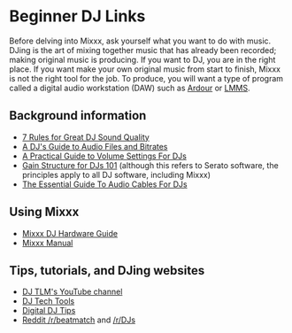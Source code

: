 # Beginner DJ Links

Before delving into Mixxx, ask yourself what you want to do with music.
DJing is the art of mixing together music that has already been
recorded; making original music is producing. If you want to DJ, you are
in the right place. If you want make your own original music from start
to finish, Mixxx is not the right tool for the job. To produce, you will
want a type of program called a digital audio workstation (DAW) such as
[Ardour](http://ardour.org/) or [LMMS](http://lmms.io/).

## Background information

  - [7 Rules for Great DJ Sound
    Quality](http://www.digitaldjtips.com/2012/12/7-rules-for-great-dj-sound-quality/)
  - [A DJ's Guide to Audio Files and
    Bitrates](http://djtechtools.com/2012/09/26/a-djs-guide-to-audio-files-and-bitrates/)
  - [A Practical Guide to Volume Settings For
    DJs](http://www.digitaldjtips.com/2011/09/a-practical-guide-to-volume-settings-for-djs/)
  - [Gain Structure for
    DJs 101](http://serato.com/scratchlive/support/1903/gain-structure-for-djs-101)
    (although this refers to Serato software, the principles apply to
    all DJ software, including Mixxx)
  - [The Essential Guide To Audio Cables For
    DJs](http://www.digitaldjtips.com/2011/07/the-essential-guide-to-audio-cables-for-djs/)

## Using Mixxx

  - [Mixxx DJ Hardware Guide](hardware%20compatibility)
  - [Mixxx Manual](http://mixxx.org/manual/latest/)

## Tips, tutorials, and DJing websites

  - [DJ TLM's YouTube
    channel](https://www.youtube.com/channel/UC7oEb0WuQTZitaPz9W7SQUw)
  - [DJ Tech Tools](http://djtechtools.com/)
  - [Digital DJ Tips](http://www.digitaldjtips.com/)
  - [Reddit /r/beatmatch](https://www.reddit.com/r/beatmatch) and
    [/r/DJs](https://www.reddit.com/r/DJs/)
